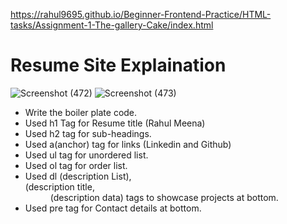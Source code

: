 https://rahul9695.github.io/Beginner-Frontend-Practice/HTML-tasks/Assignment-1-The-gallery-Cake/index.html
# Resume Site Explaination

![Screenshot (472)](https://github.com/rahul9695/Geekster-tasks/assets/120627949/c7ce05d0-6a8a-4b7a-a08b-9ff6353f286a)
![Screenshot (473)](https://github.com/rahul9695/Geekster-tasks/assets/120627949/d61ca3ca-deb4-4a45-aaa4-b2b5efbd98b3)

* Write the boiler plate code.
* Used h1 Tag for Resume title (Rahul Meena)
* Used h2 tag for sub-headings.
* Used a(anchor) tag</a> for links (Linkedin and Github)
* Used ul tag for unordered list.
* Used ol tag for order list.
* Used dl (description List), <dt> (description title, <dd> (description data) tags to showcase projects at bottom.
* Used pre tag for Contact details at bottom.
